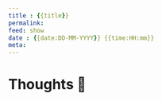 ```yaml
---
title : {{title}}
permalink: 
feed: show
date : {{date:DD-MM-YYYY}} {{time:HH:mm}}
meta: 
---
```


# Thoughts 💬
